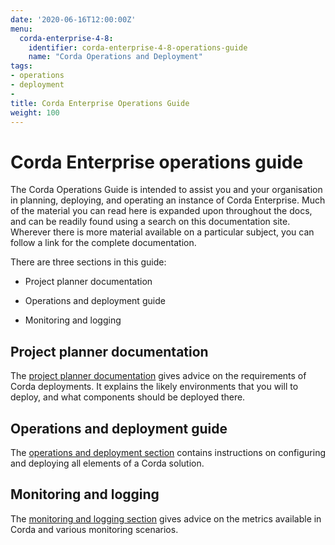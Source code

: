 ```yaml
---
date: '2020-06-16T12:00:00Z'
menu:
  corda-enterprise-4-8:
    identifier: corda-enterprise-4-8-operations-guide
    name: "Corda Operations and Deployment"
tags:
- operations
- deployment
-
title: Corda Enterprise Operations Guide
weight: 100
---
```


# Corda Enterprise operations guide

The Corda Operations Guide is intended to assist you and your organisation in planning, deploying, and operating an
instance of Corda Enterprise. Much of the material you can read here is expanded upon throughout the docs, and can be
readily found using a search on this documentation site. Wherever there is more material available on a particular
subject, you can follow a link for the complete documentation.

There are three sections in this guide:

- Project planner documentation

- Operations and deployment guide

- Monitoring and logging

## Project planner documentation

The [project planner documentation](project-planner/corda-planning) gives advice on the requirements of Corda deployments. It explains the likely environments
that you will to deploy, and what components should be deployed there.

## Operations and deployment guide

The [operations and deployment section](deployment/deployment) contains instructions on configuring and deploying all elements of a Corda solution.

## Monitoring and logging

The [monitoring and logging section](monitoring-logging/monitoring-logging-intro) gives advice on the metrics available in Corda and various monitoring scenarios.
